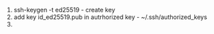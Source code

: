 1. ssh-keygen -t ed25519 - create key
2. add key id_ed25519.pub in autrhorized key - ~/.ssh/authorized_keys
3. 